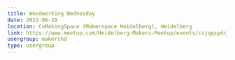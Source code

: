 ```yaml
---
title: Woodworking Wednesday
date: 2022-06-29
location: CoMakingSpace (Makerspace Heidelberg), Heidelberg
link: https://www.meetup.com/Heidelberg-Makers-Meetup/events/czjqqsydcjbmc/
usergroup: makershd
type: usergroup
---
```

